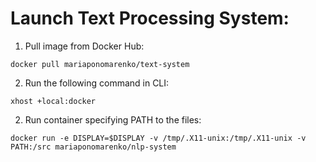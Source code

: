 # Launch Text Processing System:

1. Pull image from Docker Hub:

```
docker pull mariaponomarenko/text-system
```

2. Run the following command in CLI:
```
xhost +local:docker
```
2. Run container specifying PATH to the files:

```
docker run -e DISPLAY=$DISPLAY -v /tmp/.X11-unix:/tmp/.X11-unix -v PATH:/src mariaponomarenko/nlp-system
```
